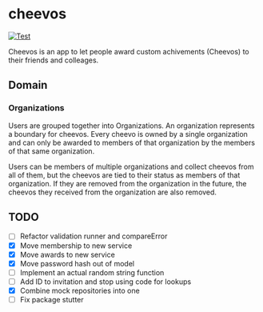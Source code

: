# cheevos

[![Test](https://github.com/haleyrc/cheevos/actions/workflows/go.yml/badge.svg)](https://github.com/haleyrc/cheevos/actions/workflows/go.yml)

Cheevos is an app to let people award custom achivements (Cheevos) to their
friends and colleages.

## Domain

### Organizations

Users are grouped together into Organizations. An organization represents a
boundary for cheevos. Every cheevo is owned by a single organization and can
only be awarded to members of that organization by the members of that same
organization.

Users can be members of multiple organizations and collect cheevos from all
of them, but the cheevos are tied to their status as members of that
organization. If they are removed from the organization in the future, the
cheevos they received from the organization are also removed.

## TODO

- [ ] Refactor validation runner and compareError
- [X] Move membership to new service
- [X] Move awards to new service
- [X] Move password hash out of model
- [ ] Implement an actual random string function
- [ ] Add ID to invitation and stop using code for lookups
- [X] Combine mock repositories into one
- [ ] Fix package stutter
